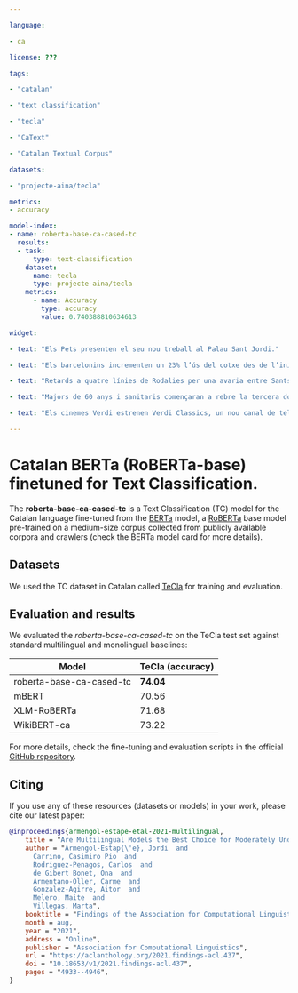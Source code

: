 ```yaml
---

language:

- ca

license: ???

tags:

- "catalan"

- "text classification"

- "tecla"

- "CaText"

- "Catalan Textual Corpus"

datasets:

- "projecte-aina/tecla"  

metrics:
- accuracy

model-index:
- name: roberta-base-ca-cased-tc
  results:
  - task:
      type: text-classification
    dataset:
      name: tecla
      type: projecte-aina/tecla
    metrics:
      - name: Accuracy
        type: accuracy
        value: 0.740388810634613

widget:

- text: "Els Pets presenten el seu nou treball al Palau Sant Jordi." 

- text: "Els barcelonins incrementen un 23% l’ús del cotxe des de l’inici de la pandèmia."

- text: "Retards a quatre línies de Rodalies per una avaria entre Sants i plaça de Catalunya."

- text: "Majors de 60 anys i sanitaris començaran a rebre la tercera dosi de la vacuna covid els propers dies."

- text: "Els cinemes Verdi estrenen Verdi Classics, un nou canal de televisió."

---
```


# Catalan BERTa (RoBERTa-base) finetuned for Text Classification.

The **roberta-base-ca-cased-tc** is a Text Classification (TC) model for the Catalan language fine-tuned from the [BERTa](https://huggingface.co/PlanTL-GOB-ES/roberta-base-ca) model, a [RoBERTa](https://arxiv.org/abs/1907.11692) base model pre-trained on a medium-size corpus collected from publicly available corpora and crawlers (check the BERTa model card for more details).

## Datasets
We used the TC dataset in Catalan called [TeCla](https://huggingface.co/datasets/projecte-aina/viquiquad) for training and evaluation.

## Evaluation and results
We evaluated the _roberta-base-ca-cased-tc_ on the TeCla test set against standard multilingual and monolingual baselines:

| Model        | TeCla (accuracy) | 
| ------------|:-------------|
| roberta-base-ca-cased-tc | **74.04** |
| mBERT       |  70.56 | 
| XLM-RoBERTa | 71.68 | 
| WikiBERT-ca |  73.22 | 

For more details, check the fine-tuning and evaluation scripts in the official [GitHub repository](https://github.com/projecte-aina/berta).

## Citing 
If you use any of these resources (datasets or models) in your work, please cite our latest paper:
```bibtex
@inproceedings{armengol-estape-etal-2021-multilingual,
    title = "Are Multilingual Models the Best Choice for Moderately Under-resourced Languages? {A} Comprehensive Assessment for {C}atalan",
    author = "Armengol-Estap{\'e}, Jordi  and
      Carrino, Casimiro Pio  and
      Rodriguez-Penagos, Carlos  and
      de Gibert Bonet, Ona  and
      Armentano-Oller, Carme  and
      Gonzalez-Agirre, Aitor  and
      Melero, Maite  and
      Villegas, Marta",
    booktitle = "Findings of the Association for Computational Linguistics: ACL-IJCNLP 2021",
    month = aug,
    year = "2021",
    address = "Online",
    publisher = "Association for Computational Linguistics",
    url = "https://aclanthology.org/2021.findings-acl.437",
    doi = "10.18653/v1/2021.findings-acl.437",
    pages = "4933--4946",
}
```